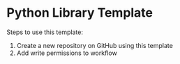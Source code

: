 # Python Library Template

Steps to use this template:

1. Create a new repository on GitHub using this template
2. Add write permissions to workflow
